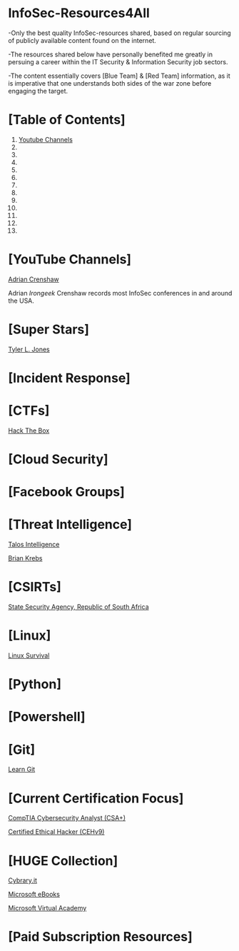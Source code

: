 # InfoSec-Resources4All
-Only the best quality InfoSec-resources shared, based on regular sourcing of publicly available content found on the internet.

-The resources shared below have personally benefited me greatly in persuing a career within the IT Security & Information Security job sectors.

-The content essentially covers [Blue Team] & [Red Team] information, as it is imperative that one understands both sides of the war zone before engaging the target.

# [Table of Contents]

1. [Youtube Channels](https://github.com/DoGByTe-ZN/infosec-resources4all/blob/master/README.md#youtube-channels)
2.
3.
4.
5.
6.
7.
8.
9.
10.
11.
12.
13.

# [YouTube Channels]
[Adrian Crenshaw](https://www.youtube.com/user/irongeek/playlists)

Adrian *Irongeek* Crenshaw records most InfoSec conferences in and around the USA.
# [Super Stars]
[Tyler L. Jones](http://voxisec.com/)
# [Incident Response]
# [CTFs]
[Hack The Box](https://www.hackthebox.eu/en)
# [Cloud Security]
# [Facebook Groups]
# [Threat Intelligence]
[Talos Intelligence](https://www.talosintelligence.com)

[Brian Krebs](https://krebsonsecurity.com/)
# [CSIRTs]
[State Security Agency, Republic of South Africa](http://www.ssa.gov.za/CSIRT.aspx)
# [Linux]
[Linux Survival](http://linuxsurvival.com/linux-tutorial-introduction)
# [Python]
# [Powershell]
# [Git]
[Learn Git](https://www.codecademy.com/learn/learn-git)
# [Current Certification Focus]
[CompTIA Cybersecurity Analyst (CSA+)](https://certification.comptia.org/certifications/cybersecurity-analyst)

[Certified Ethical Hacker (CEHv9)](https://www.eccouncil.org/programs/certified-ethical-hacker-ceh)

# [HUGE Collection]
[Cybrary.it](https://www.cybrary.it)

[Microsoft eBooks](https://blogs.msdn.microsoft.com/mssmallbiz/2016/07/10/free-thats-right-im-giving-away-millions-of-free-microsoft-ebooks-again-including-windows-10-office-365-office-2016-power-bi-azure-windows-8-1-office-2013-sharepoint-2016-sha)

[Microsoft Virtual Academy](https://mva.microsoft.com)
# [Paid Subscription Resources]
